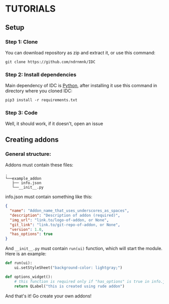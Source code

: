 # TUTORIALS

## Setup

### Step 1: Clone

You can download repository as zip and extract it, or use this command:

```shell
git clone https://github.com/ndrnmnk/IDC
```

### Step 2: Install dependencies

Main dependency of IDC is [Python](https://www.python.org/), after installing it use this command in directory where you cloned IDC:

```shell
pip3 install -r requirements.txt
```

### Step 3: Code

Well, it should work, if it doesn't, open an issue

## Creating addons

### General structure:

Addons must contain these files:

```
.
└──example_addon
   ├── info.json
   └──__init__.py
```

info.json must contain something like this:

```json
{
  "name": "Addon_name_that_uses_underscores_as_spaces",
  "description": "Description of addon (required)",
  "img_url": "link.to/logo-of-addon, or None",
  "git_link": "link.to/git-repo-of-addon, or None",
  "version": 1.0,
  "has_options": true
}
```

And `__init__.py` must contain `run(ui)` function, which will start the module. Here is an example:

```python
def run(ui):
    ui.setStyleSheet("background-color: lightgray;")

def options_widget():
    # this function is required only if "has_options" is true in info.json
    return QLabel("this is created using rude addon")
```

And that's it! Go create your own addons!